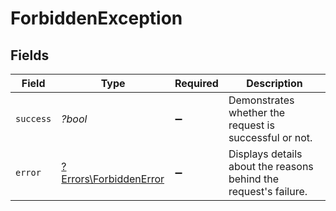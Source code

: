 # ForbiddenException


## Fields

| Field                                                            | Type                                                             | Required                                                         | Description                                                      |
| ---------------------------------------------------------------- | ---------------------------------------------------------------- | ---------------------------------------------------------------- | ---------------------------------------------------------------- |
| `success`                                                        | *?bool*                                                          | :heavy_minus_sign:                                               | Demonstrates whether the request is successful or not.           |
| `error`                                                          | [?Errors\ForbiddenError](../../Models/Errors/ForbiddenError.md)  | :heavy_minus_sign:                                               | Displays details about the reasons behind the request's failure. |